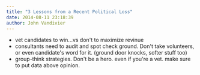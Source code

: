 ```yaml
---
title: "3 Lessons from a Recent Political Loss"
date: 2014-08-11 23:18:39
author: John Vandivier
---
```




<ul>
	<li>vet candidates to win...vs don't to maximize revinue</li>
	<li>consultants need to audit and spot check ground. Don't take volunteers, or even candidate's word for it. (ground door knocks, softer stuff too)</li>
	<li>group-think strategies. Don't be a hero. even if you're a vet. make sure to put data above opinion.</li>
</ul>